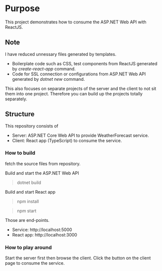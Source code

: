 # Purpose

This project demonstrates how to consume the ASP.NET Web API with ReactJS.

## Note
I have reduced unnessary files generated by templates.

- Boilerplate code such as CSS, test components from ReactJS generated by <em>create-react-app</em> command.
- Code for SSL connection or configurations from ASP.NET Web API generated by <em>dotnet new</em> command.

This also focuses on separate projects of the server and the client to not sit them into one project.
Therefore you can build up the projects totally separately.

## Structure

This repository consists of

- Server: ASP.NET Core Web API to provide WeatherForecast service.
- Client: React app (TypeScript) to consume the service.

### How to build

fetch the source files from repository.

Build and start the ASP.NET Web API
> dotnet build

Build and start React app
> npm install

> npm start

Those are end-points.
- Service: http://localhost:5000
- React app: http://localhost:3000

### How to play around
Start the server first then browse the client.
Click the button on the client page to consume the service.